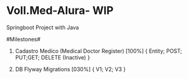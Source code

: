 # Voll.Med-Alura- WIP
Springboot Project with Java

#Milestones#

1. Cadastro Medico (Medical Doctor Register) [100%] { Entity; POST; PUT;GET; DELETE (Inactive) }
 
 2. DB Flyway Migrations [030%] { V1; V2; V3 }
                                                
